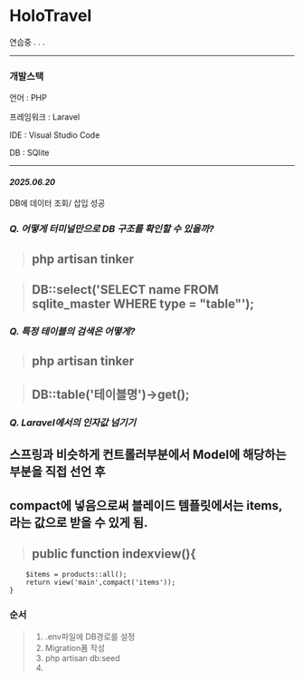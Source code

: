 # HoloTravel
연습중  .  .  .

---
### 개발스택

언어 : PHP

프레임워크 : Laravel

IDE : Visual Studio Code

DB : SQlite

---
#### ***2025.06.20***

DB에 데이터 조회/ 삽입 성공

### ***Q. 어떻게 터미널만으로 DB 구조를 확인할 수 있을까?***

> ##  php artisan tinker

> ## DB::select('SELECT name FROM sqlite_master WHERE type = "table"');

### ***Q. 특정 테이블의 검색은 어떻게?***

> ## php artisan tinker

> ## DB::table('테이블명')->get();

### ***Q. Laravel에서의 인자값 넘기기***

## 스프링과 비슷하게 컨트롤러부분에서 Model에 해당하는 부분을 직접 선언 후 

## compact에 넣음으로써 블레이드 템플릿에서는 items, 라는 값으로 받을 수 있게 됨.

> ##     public function indexview(){
        $items = products::all();
        return view('main',compact('items'));
    }


### 순서 
> 1. .env파일에 DB경로를 설정
> 2. Migration폼 작성
> 3. php artisan  db:seed
> 4. 
   
